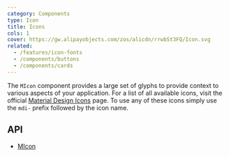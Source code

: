 ```yaml
---
category: Components
type: Icon
title: Icons
cols: 1
cover: https://gw.alipayobjects.com/zos/alicdn/rrwbSt3FQ/Icon.svg
related:
  - /features/icon-fonts
  - /components/buttons
  - /components/cards
---
```


The `MIcon` component provides a large set of glyphs to provide context to various aspects of your application. For a
list of all available icons, visit the official [Material Design Icons](https://materialdesignicons.com/) page. To use
any of these icons simply use the
`mdi-` prefix followed by the icon name.

## API

- [MIcon](/api/MIcon)